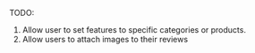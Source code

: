 TODO:

1. Allow user to set features to specific categories or products.
2. Allow users to attach images to their reviews
